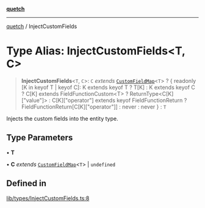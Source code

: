 [**quetch**](../README.md)

***

[quetch](../README.md) / InjectCustomFields

# Type Alias: InjectCustomFields\<T, C\>

> **InjectCustomFields**\<`T`, `C`\>: `C` *extends* [`CustomFieldMap`](CustomFieldMap.md)\<`T`\> ? \{ readonly \[K in keyof T \| keyof C\]: K extends keyof T ? T\[K\] : K extends keyof C ? C\[K\] extends FieldFunctionCustom\<T\> ? ReturnType\<C\[K\]\["value"\]\> : C\[K\]\["operator"\] extends keyof FieldFunctionReturn ? FieldFunctionReturn\[C\[K\]\["operator"\]\] : never : never \} : `T`

Injects the custom fields into the entity type.

## Type Parameters

• **T**

• **C** *extends* [`CustomFieldMap`](CustomFieldMap.md)\<`T`\> \| `undefined`

## Defined in

[lib/types/InjectCustomFields.ts:8](https://github.com/nevoland/quetch/blob/db84578eb5eba15d3388a1c2cfad7cc80fe9fbe6/lib/types/InjectCustomFields.ts#L8)
